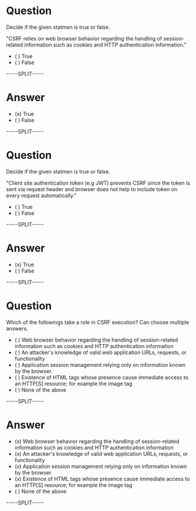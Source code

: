 # Question

Decide if the given statmen is true or false.

"CSRF relies on web browser behavior regarding the handling of session-related information such as cookies and HTTP authentication information."

* ( ) True
* ( ) False

-----SPLIT-----

# Answer

* (x) True
* ( ) False

-----SPLIT-----


# Question

Decide if the given statmen is true or false.

"Client site authentication token (e.g JWT) prevents CSRF since the token is sent via request header and browser does not help to include token on every request automatically."

* ( ) True
* ( ) False

-----SPLIT-----

# Answer

* (x) True
* ( ) False

-----SPLIT-----

# Question

Which of the followings take a role in CSRF execution? Can choose multiple answers.

* ( ) Web browser behavior regarding the handling of session-related information such as cookies and HTTP authentication information
* ( ) An attacker's knowledge of valid web application URLs, requests, or functionality
* ( ) Application session management relying only on information known by the browser. 
* ( ) Existence of HTML tags whose presence cause immediate access to an HTTP[S] resource; for example the image tag <img>
* ( ) None of the above

-----SPLIT-----

# Answer

* (x) Web browser behavior regarding the handling of session-related information such as cookies and HTTP authentication information
* (x) An attacker's knowledge of valid web application URLs, requests, or functionality
* (x) Application session management relying only on information known by the browser. 
* (x) Existence of HTML tags whose presence cause immediate access to an HTTP[S] resource; for example the image tag <img>
* ( ) None of the above


-----SPLIT-----